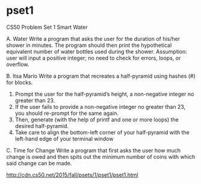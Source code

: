 # pset1
CS50 Problem Set 1 Smart Water

A. Water
Write a program that asks the user for the duration of his/her shower in minutes.
The program should then print the hypothetical equivalent number of water bottles used during the shower. 
Assumption: user will input a positive integer; no need to check for errors, loops, or overflow. 

B. Itsa Mario
Write a program that recreates a half-pyramid using hashes (#) for blocks. 
1. Prompt the user for the half-pyramid’s height, a non-negative integer no greater than 23. 
2. If the user fails to provide a non-negative integer no greater than 23, you should re-prompt for the same again. 
3. Then, generate (with the help of printf and one or more loops) the desired half-pyramid. 
4. Take care to align the bottom-left corner of your half-pyramid with the left-hand edge of your terminal window

C. Time for Change
Write a program that first asks the user how much change is owed 
and then spits out the minimum number of coins with which said change can be made.

http://cdn.cs50.net/2015/fall/psets/1/pset1/pset1.html

